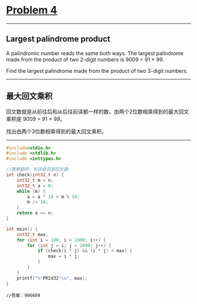 # [Problem 4](https://projecteuler.net/problem=4)

------

## **Largest palindrome product**

A palindromic number reads the same both ways. The largest palindrome made from the product of two 2-digit numbers is 9009 = 91 × 99.

Find the largest palindrome made from the product of two 3-digit numbers.

------

## **最大回文乘积**

回文数就是从前往后和从后往前读都一样的数。由两个2位数相乘得到的最大回文乘积是 9009 = 91 × 99。

找出由两个3位数相乘得到的最大回文乘积。

------



```c
#include<stdio.h>
#include <stdlib.h>
#include <inttypes.h>

//整数翻转，判读是否是回文数
int check(int32_t n) {
    int32_t m = n;
    int32_t a = 0;
    while (m) {
        a = a * 10 + m % 10;
        m /= 10;
    }
    return a == n;
}

int main() {
    int32_t max;
    for (int i = 100; i < 1000; i++) {
        for (int j = i; j < 1000; j++) {
            if (check(i * j) && (i * j) > max) {
                max = i * j;
            }
        }
    }
    printf("%"PRId32"\n", max);
}

```

```
//答案：906609
```



